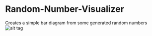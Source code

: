 # Random-Number-Visualizer
Creates a simple  bar diagram from some generated random numbers
![alt tag](https://raw.githubusercontent.com/zakupower/Random-Number-Visualizer/master/screens/screen1.jpg)
